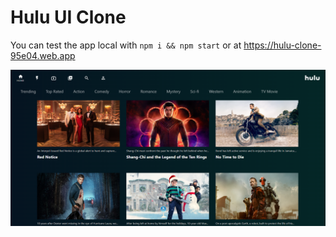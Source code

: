
# Hulu UI Clone

You can test the app local with ``` npm i && npm start ``` or at https://hulu-clone-95e04.web.app

![plot](./preview.png)
